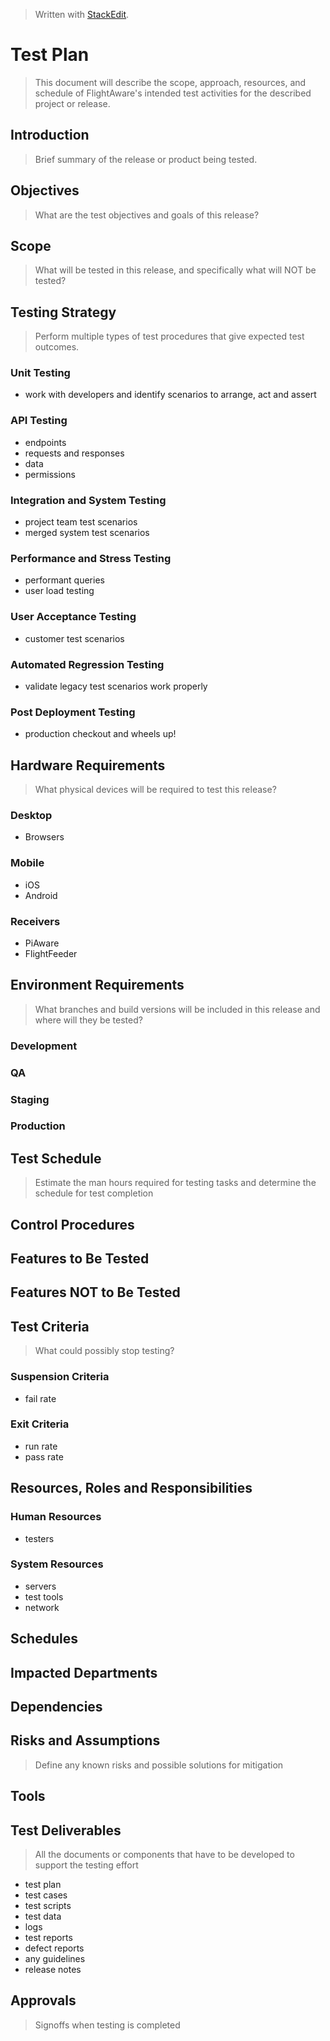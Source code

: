 
> Written with [StackEdit](https://stackedit.io/).

# Test Plan
> This document will describe the scope, approach, resources, and schedule of FlightAware's intended test activities for the described project or release.
## Introduction
> Brief summary of the release or product being tested.
## Objectives
> What are the test objectives and goals of this release?
## Scope
> What will be tested in this release, and specifically what will NOT be tested?
## Testing Strategy
> Perform multiple types of test procedures that give expected test outcomes.
### Unit Testing
- work with developers and identify scenarios to arrange, act and assert
### API Testing
- endpoints
- requests and responses
- data
- permissions
### Integration and System Testing
- project team test scenarios
- merged system test scenarios
### Performance and Stress Testing
- performant queries
- user load testing
### User Acceptance Testing
- customer test scenarios
### Automated Regression Testing
- validate legacy test scenarios work properly
### Post Deployment Testing
- production checkout and wheels up!
## Hardware Requirements
> What physical devices will be required to test this release?
### Desktop
- Browsers
### Mobile
- iOS
- Android
### Receivers
- PiAware
- FlightFeeder
## Environment Requirements
> What branches and build versions will be included in this release and where will they be tested?
### Development
### QA
### Staging
### Production
## Test Schedule
> Estimate the man hours required for testing tasks and determine the schedule for test completion
## Control Procedures
## Features to Be Tested
## Features NOT to Be Tested
## Test Criteria
> What could possibly stop testing?
### Suspension Criteria
- fail rate
### Exit Criteria
- run rate
- pass rate
## Resources, Roles and Responsibilities
### Human Resources
- testers
### System Resources
- servers
- test tools
- network
## Schedules
## Impacted Departments
## Dependencies
## Risks and Assumptions
> Define any known risks and possible solutions for mitigation
## Tools
## Test Deliverables
> All the documents or components that have to be developed to support the testing effort
- test plan
- test cases
- test scripts
- test data
- logs
- test reports
- defect reports
- any guidelines
- release notes
## Approvals
> Signoffs when testing is completed



<!--stackedit_data:
eyJoaXN0b3J5IjpbLTYyNjY2ODQ3MSw1MDEyMTQ4NzQsLTE3Mz
c1ODA4NzIsMTUxNzMxNzA2NSwxMDUzMzU4MjY5LDEzMTYxMzE4
MTQsLTIzNjEzNjk1MywxNTg1MTEyNjU3LDE2MTM2ODE0MDMsNz
MwOTk4MTE2XX0=
-->